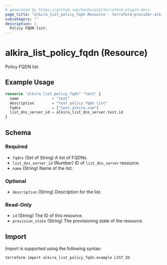 ```yaml
---
# generated by https://github.com/hashicorp/terraform-plugin-docs
page_title: "alkira_list_policy_fqdn Resource - terraform-provider-alkira"
subcategory: ""
description: |-
  Policy FQDN list.
---
```


# alkira_list_policy_fqdn (Resource)

Policy FQDN list.

## Example Usage

```terraform
resource "alkira_list_policy_fqdn" "test" {
  name               = "test"
  description        = "test policy fqdn list"
  fqdns              = ["test.alkira.com"]
  list_dns_server_id = alkira_list_dns_server.test.id
}
```

<!-- schema generated by tfplugindocs -->
## Schema

### Required

- `fqdns` (Set of String) A list of FQDNs.
- `list_dns_server_id` (Number) ID of `list_dns_server` resource.
- `name` (String) Name of the list.

### Optional

- `description` (String) Description for the list.

### Read-Only

- `id` (String) The ID of this resource.
- `provision_state` (String) The provisioning state of the resource.

## Import

Import is supported using the following syntax:

```shell
terraform import alkira_list_policy_fqdn.example LIST_ID
```
